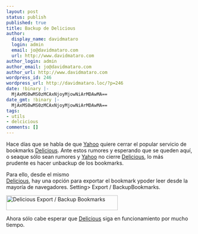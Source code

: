 ```yaml
---
layout: post
status: publish
published: true
title: Backup de Delicious
author:
  display_name: davidmataro
  login: admin
  email: jo@davidmataro.com
  url: http://www.davidmataro.com
author_login: admin
author_email: jo@davidmataro.com
author_url: http://www.davidmataro.com
wordpress_id: 246
wordpress_url: http://davidmataro.loc/?p=246
date: !binary |-
  MjAxMS0wMS0zMCAxNjoyMjowNiArMDAwMA==
date_gmt: !binary |-
  MjAxMS0wMS0zMCAxNjoyMjowNiArMDAwMA==
tags:
- utils
- delcicious
comments: []
---
```

<p>Hace días que se habla de que <a title="Yahoo" href="http://www.yahoo.com">Yahoo</a> quiere cerrar el popular servicio de bookmarks <a title="Delicious" href="http://delicious.com" target="_blank">Delicious</a>. Ante estos rumores y esperando que se queden aquí, o seaque sólo sean rumores y <a title="Yahoo" href="http://www.yahoo.com">Yahoo</a> no cierre <a title="Delicious" href="http://delicious.com" target="_blank">Delicious</a>, lo más prudente es hacer unbackup de los bookmarks.</p>
<p>Para ello, desde el mismo <a title="Delicious" href="http://delicious.com" target="_blank">Delicious</a>, hay una opción para exportar el bookmark ypoder leer desde la mayoría de navegadores. Setting&gt; Export / BackupBookmarks.</p>
<p><a href="http://davidmataro.loc/wp-content/uploads/2011/01/export-delicious-bookmark.png"><img src="http://davidmataro.loc/wp-content/uploads/2011/01/export-delicious-bookmark-300x40.png" alt="Delicious Export / Backup Bookmarks" title="export delicious bookmark" width="300" height="40" class="alignnone size-medium wp-image-135" /></a></p>
<p>Ahora sólo cabe esperar que <a title="Delicious" href="http://delicious.com" target="_blank">Delicious</a> siga en funcionamiento por mucho tiempo.</p>
